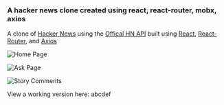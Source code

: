 ### A hacker news clone created using react, react-router, mobx, axios

A clone of [Hacker News](https://news.ycombinator.com/) using the [Offical HN API](https://github.com/HackerNews/API) built using [React](https://facebook.github.io/react/), [React-Router](https://github.com/ReactTraining/react-router), and [Axios](https://github.com/mzabriskie/axios)

![Home Page](https://raw.github.com/alec-david/hnReactClone/blob/master/imgs/HNReactAskStories.PNG "Home Page")

![Ask Page](https://raw.github.com/alec-david/hnReactClone/blob/master/imgs/HNReactAskStories.png?raw=true "Ask Page")

![Story Comments](https://raw.github.com/alec-david/hnReactClone/blob/master/imgs/HNReactStoryComments.png?raw=true "Story Comments")

View a working version here: abcdef


